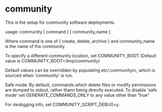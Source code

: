 # community

This is the setup for community software deployments. 

usage: community [ command ] [ community_name ]

Where command is one of { create, delete, archive }
and community_name is the name of the community.

To specify a different community location, set COMMUNITY_ROOT
(Default value is COMMUNITY_ROOT=/tmp/community)

Default values can be overridden by populating etc/.communityrc, which is sourced when 'community' is run.

Safe mode: By default, commands which delete files or modify permissions are dumped to stdout, rather thann being directly executed. To disable 'safe mode' set GENERATE_COMMANDS_ONLY to any value other than "true"

For deubgging info, set COMMUNITY_SCRIPT_DEBUG=y.



